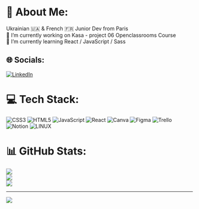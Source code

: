 # 💫 About Me:
Ukrainian 🇺🇦 & French 🇫🇷 Junior Dev from Paris <br>
🔭 I’m currently working on Kasa - project 06 Openclassrooms Course<br>🌱 I’m currently learning React / JavaScript / Sass<br>


## 🌐 Socials:
[![LinkedIn](https://img.shields.io/badge/LinkedIn-%230077B5.svg?logo=linkedin&logoColor=white)](https://linkedin.com/in/https://www.linkedin.com/in/rostyslav-pylypyak-b0411a192) 

# 💻 Tech Stack:
![CSS3](https://img.shields.io/badge/css3-%231572B6.svg?style=flat&logo=css3&logoColor=white) ![HTML5](https://img.shields.io/badge/html5-%23E34F26.svg?style=flat&logo=html5&logoColor=white) ![JavaScript](https://img.shields.io/badge/javascript-%23323330.svg?style=flat&logo=javascript&logoColor=%23F7DF1E) ![React](https://img.shields.io/badge/react-%2320232a.svg?style=flat&logo=react&logoColor=%2361DAFB) ![Canva](https://img.shields.io/badge/Canva-%2300C4CC.svg?style=flat&logo=Canva&logoColor=white) 	![Figma](https://img.shields.io/badge/figma-%23F24E1E.svg?style=flat&logo=figma&logoColor=white) ![Trello](https://img.shields.io/badge/Trello-%23026AA7.svg?style=flat&logo=Trello&logoColor=white) ![Notion](https://img.shields.io/badge/Notion-%23000000.svg?style=flat&logo=notion&logoColor=white) ![LINUX](https://img.shields.io/badge/Linux-FCC624?style=flat&logo=linux&logoColor=black)
# 📊 GitHub Stats:
![](https://github-readme-stats.vercel.app/api?username=Rostishkin&theme=dark&hide_border=false&include_all_commits=false&count_private=false)<br/>
![](https://github-readme-streak-stats.herokuapp.com/?user=Rostishkin&theme=dark&hide_border=false)<br/>
![](https://github-readme-stats.vercel.app/api/top-langs/?username=Rostishkin&theme=dark&hide_border=false&include_all_commits=false&count_private=false&layout=compact)

---
[![](https://visitcount.itsvg.in/api?id=Rostishkin&icon=0&color=0)](https://visitcount.itsvg.in)

<!-- Proudly created with GPRM ( https://gprm.itsvg.in ) -->
